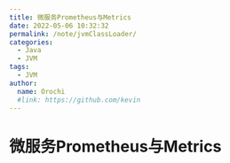 ```yaml
---
title: 微服务Prometheus与Metrics
date: 2022-05-06 10:32:32
permalink: /note/jvmClassLoader/
categories:
  - Java
  - JVM
tags:
  - JVM
author: 
  name: Orochi
  #link: https://github.com/kevin
---
```

# 微服务Prometheus与Metrics
